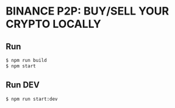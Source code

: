# BINANCE P2P: BUY/SELL YOUR CRYPTO LOCALLY

## Run
```bash
$ npm run build
$ npm start
```

## Run DEV
```bash
$ npm run start:dev
```
